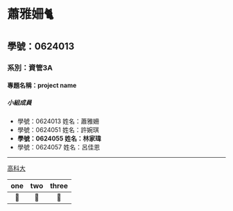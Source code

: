 # 蕭雅姍:cat2:

## 學號：0624013

### 系別：資管3A

#### 專題名稱：project name

##### 小組成員

 * 學號：0624013 姓名：蕭雅姍
 * 學號：0624051 姓名：許婉琪
 * **學號：0624055 姓名：林家瑋**
 * 學號：0624057 姓名：呂佳恩

---

[高科大](https://www.nkust.edu.tw/)

| one | two | three |
|:---:|:---:|:-----:|
|:hankey:|:poop:|:shit:|
